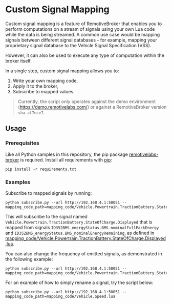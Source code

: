 # Custom Signal Mapping

Custom signal mapping is a feature of RemotiveBroker that enables you to perform computations on a stream of signals
using your own Lua code while the data is being streamed. A common use case would be mapping signals between different
signal databases - for example, mapping your proprietary signal database to the Vehicle Signal Specification (VSS).

However, it can also be used to execute any type of computation within the broker itself.

In a single step, custom signal mapping allows you to:

1) Write your own mapping code,
2) Apply it to the broker,
3) Subscribe to mapped values.

> Currently, the script only operates against the demo environment (https://demo.remotivelabs.com/) or against a RemotiveBroker version `sha-af7ece7`.

## Usage

### Prerequisites

Like all Python samples in this repository, the pip package [remotivelabs-broker](https://pypi.org/project/remotivelabs-broker/)
is required. Install all requirements with [pip](https://pypi.org/):

    pip install -r requirements.txt

### Examples

Subscribe to mapped signals by running:

    python subscribe.py --url http://192.168.4.1:50051 --mapping_code_path=mapping_code/Vehicle.Powertrain.TractionBattery.StateOfCharge.Displayed.lua

This will subscribe to the signal named `Vehicle.Powertrain.TractionBattery.StateOfCharge.Displayed` that is mapped
from signals `ID352BMS_energyStatus.BMS_nominalFullPackEnergy` and `ID352BMS_energyStatus.BMS_nominalEnergyRemaining`,
as defined in
[mapping_code/Vehicle.Powertrain.TractionBattery.StateOfCharge.Displayed.lua](mapping_code/Vehicle.Powertrain.TractionBattery.StateOfCharge.Displayed.lua).

You can also change the frequency of emitted signals, as demonstrated in the following example:

    python subscribe.py --url http://192.168.4.1:50051 --mapping_code_path=mapping_code/Vehicle.Powertrain.TractionBattery.StateOfCharge.Displayed_10Hz.lua

For an example of how to simply rename a signal, try the script below:

    python subscribe.py --url http://192.168.4.1:50051 --mapping_code_path=mapping_code/Vehicle.Speed.lua
